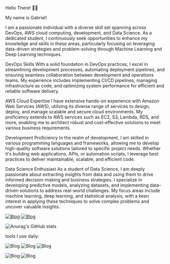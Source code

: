 Hello There! 👋👋

My name is Gabriel!

I am a passionate individual with a diverse skill set spanning across DevOps, AWS cloud computing, development, and Data Science. As a dedicated student, I continuously seek opportunities to enhance my knowledge and skills in these areas, particularly focusing on leveraging data-driven strategies and problem-solving through Machine Learning and Deep Learning techniques.

DevOps Skills
With a solid foundation in DevOps practices, I excel in streamlining development processes, automating deployment pipelines, and ensuring seamless collaboration between development and operations teams. My experience includes implementing CI/CD pipelines, managing infrastructure as code, and optimizing system performance for efficient and reliable software delivery.

AWS Cloud Expertise
I have extensive hands-on experience with Amazon Web Services (AWS), utilizing its diverse range of services to design, deploy, and manage scalable and secure cloud environments. My proficiency extends to AWS services such as EC2, S3, Lambda, RDS, and more, enabling me to architect robust and cost-effective solutions to meet various business requirements.

Development Proficiency
In the realm of development, I am skilled in various programming languages and frameworks, allowing me to develop high-quality software solutions tailored to specific project needs. Whether it's building web applications, APIs, or automation scripts, I leverage best practices to deliver maintainable, scalable, and efficient code.

Data Science Enthusiast
As a student of Data Science, I am deeply passionate about extracting insights from data and using them to drive informed decision-making and business strategies. I specialize in developing predictive models, analyzing datasets, and implementing data-driven solutions to address real-world challenges. My focus areas include machine learning, deep learning, and statistical analysis, with a keen interest in applying these techniques to solve complex problems and uncover valuable insights.

[![Blog](https://img.shields.io/badge/Gmail-D14836?style=for-the-badge&logo=gmail&logoColor=white)](https://mail.google.com/mail/u/0/?hl=pt_BR#inbox)
[![Blog](https://img.shields.io/badge/LinkedIn-0077B5?style=for-the-badge&logo=linkedin&logoColor=white)](www.linkedin.com/in/gabriel-padilha-aa9083273)

![Anurag's GitHub stats](https://github-readme-stats.vercel.app/api?username=Padzx&show_icons=true&theme=dracula)

tools I use daily:

![Blog](https://img.shields.io/badge/Python-14354C?style=for-the-badge&logo=python&logoColor=yellow)
![Blog](https://img.shields.io/badge/Linux-FCC624?style=for-the-badge&logo=linux&logoColor=black)
![Blog](https://img.shields.io/badge/MySQL-00000F?style=for-the-badge&logo=mysql&logoColor=white)

![Blog](https://img.shields.io/badge/Amazon_AWS-232F3E?style=for-the-badge&logo=amazon-aws&logoColor=orange)
![Blog](https://img.shields.io/badge/Powershell-2CA5E0?style=for-the-badge&logo=powershell&logoColor=white)




